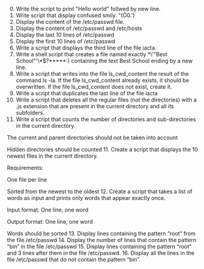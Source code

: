 0. Write the script to print "Hello world" follwed by new line.
1. Write script that display confused smily. "(Ô0.')
3. Display the content of the /etc/passwd file.
4. Display the content of /etc/passwd and /etc/hosts
5. Display the last 10 lines of /etc/passwd
6. Display the first 10 lines of /etc/passwd
7. Write a script that displays the third line of the file iacta.
6. Write a shell script that creates a file named exactly \*\\'"Best School"\'\\*$\?\*\*\*\*\*:) containing the text Best School ending by a new line.
7. Write a script that writes into the file ls_cwd_content the result of the command ls -la. If the file ls_cwd_content already exists, it should be overwritten. If the file ls_cwd_content does not exist, create it.
8. Write a script that duplicates the last line of the file iacta
9. Write a script that deletes all the regular files (not the directories) with a .js extension that are present in the current directory and all its subfolders.
10. Write a script that counts the number of directories and sub-directories in the current directory.



The current and parent directories should not be taken into account

Hidden directories should be counted
11. Create a script that displays the 10 newest files in the current directory.



Requirements:



One file per line

Sorted from the newest to the oldest
12. Create a script that takes a list of words as input and prints only words that appear exactly once.



Input format: One line, one word

Output format: One line, one word

Words should be sorted
13. Display lines containing the pattern “root” from the file /etc/passwd
14. Display the number of lines that contain the pattern “bin” in the file /etc/passwd
15. Display lines containing the pattern “root” and 3 lines after them in the file /etc/passwd.
16. Display all the lines in the file /etc/passwd that do not contain the pattern “bin”.

